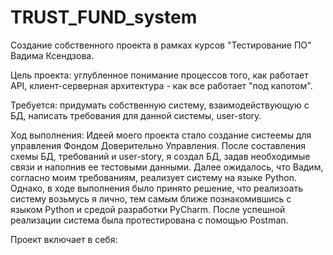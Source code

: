 # TRUST_FUND_system

Создание собственного проекта в рамках курсов "Тестирование ПО" Вадима Ксендзова.

Цель проекта: углубленное понимание процессов того, как работает API, клиент-серверная архитектура - как все работает "под капотом".

Требуется: придумать собственную систему, взаимодействующую с БД, написать требования для данной системы, user-story. 

Ход выполнения: Идеей моего проекта стало создание систеемы для управления Фондом Доверительно Управления. После составления схемы БД, требований и user-story, я создал БД, задав необходимые связи и наполнив ее тестовыми данными. Далее ожидалось, что Вадим, согласно моим требованиям, реализует систему на языке Python. Однако, в ходе выполнения было принято решение, что реализоать систему возьмусь я лично, тем самым ближе познакомившись с языком Python и средой разработки PyCharm. После успешной реализации система была протестирована с помощью Postman.

Проект включает в себя:

